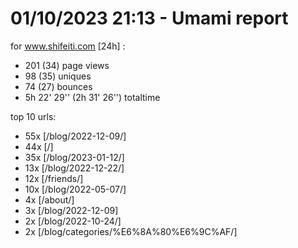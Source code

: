 # 01/10/2023 21:13 - Umami report
for www.shifeiti.com [24h] :

 - 201 (34) page views
 - 98 (35) uniques
 - 74 (27) bounces
 - 5h 22' 29'' (2h 31' 26'') totaltime


top 10 urls:
 - 55x [/blog/2022-12-09/]
 - 44x [/]
 - 35x [/blog/2023-01-12/]
 - 13x [/blog/2022-12-22/]
 - 12x [/friends/]
 - 10x [/blog/2022-05-07/]
 - 4x [/about/]
 - 3x [/blog/2022-12-09]
 - 2x [/blog/2022-10-24/]
 - 2x [/blog/categories/%E6%8A%80%E6%9C%AF/]


